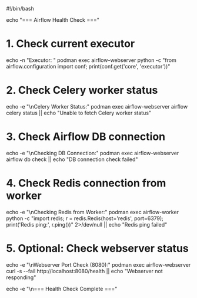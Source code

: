 #!/bin/bash

echo "=== Airflow Health Check ==="

# 1. Check current executor
echo -n "Executor: "
podman exec airflow-webserver python -c "from airflow.configuration import conf; print(conf.get('core', 'executor'))"

# 2. Check Celery worker status
echo -e "\nCelery Worker Status:"
podman exec airflow-webserver airflow celery status || echo "Unable to fetch Celery worker status"

# 3. Check Airflow DB connection
echo -e "\nChecking DB Connection:"
podman exec airflow-webserver airflow db check || echo "DB connection check failed"

# 4. Check Redis connection from worker
echo -e "\nChecking Redis from Worker:"
podman exec airflow-worker python -c "import redis; r = redis.Redis(host='redis', port=6379); print('Redis ping:', r.ping())" 2>/dev/null || echo "Redis ping failed"

# 5. Optional: Check webserver status
echo -e "\nWebserver Port Check (8080):"
podman exec airflow-webserver curl -s --fail http://localhost:8080/health || echo "Webserver not responding"

echo -e "\n=== Health Check Complete ==="